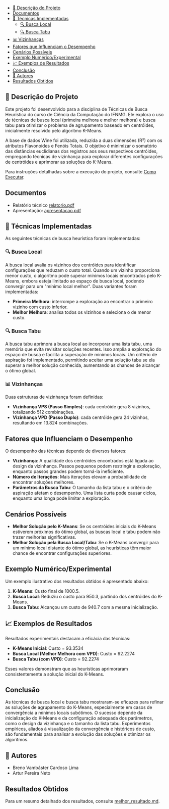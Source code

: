 - [📌 Descrição do Projeto](#-descrição-do-projeto)
- [Documentos](#documentos)
- [🧪 Técnicas Implementadas](#-técnicas-implementadas)
  - [🔍 Busca Local](#-busca-local)
  - [🔍 Busca Tabu](#-busca-tabu)
- [📊 Vizinhanças](#-vizinhanças)
- [Fatores que Influenciam o Desempenho](#fatores-que-influenciam-o-desempenho)
- [Cenários Possíveis](#cenários-possíveis)
- [Exemplo Numérico/Experimental](#exemplo-numéricoexperimental)
- [📈 Exemplos de Resultados](#-exemplos-de-resultados)
- [Conclusão](#conclusão)
- [👥 Autores](#-autores)
- [Resultados Obtidos](#resultados-obtidos)

## 📌 Descrição do Projeto

Este projeto foi desenvolvido para a disciplina de Técnicas de Busca Heurística do curso de Ciência da Computação do IFNMG. Ele explora o uso de técnicas de busca local (primeira melhora e melhor melhora) e busca tabu para otimizar o problema de agrupamento baseado em centróides, inicialmente resolvido pelo algoritmo K-Means.

A base de dados Wine foi utilizada, reduzida a duas dimensões (R²) com os atributos Flavonoides e Fenóis Totais. O objetivo é minimizar o somatório das distâncias euclidianas dos registros aos seus respectivos centróides, empregando técnicas de vizinhança para explorar diferentes configurações de centróides e aprimorar as soluções do K-Means.

Para instruções detalhadas sobre a execução do projeto, consulte [Como Executar](ComoExecutar.md).

## Documentos

* Relatório técnico [relatorio.pdf](Relatório%20P002.pdf)
* Apresentação: [apresentacao.pdf](Apresentação%20P002.pdf) 

## 🧪 Técnicas Implementadas

As seguintes técnicas de busca heurística foram implementadas:

### 🔍 Busca Local

A busca local avalia os vizinhos dos centróides para identificar configurações que reduzam o custo total. Quando um vizinho proporciona menor custo, o algoritmo pode superar mínimos locais encontrados pelo K-Means, embora esteja limitado ao espaço de busca local, podendo convergir para um "mínimo local melhor". Duas variantes foram implementadas:

- **Primeira Melhora**: interrompe a exploração ao encontrar o primeiro vizinho com custo inferior.
- **Melhor Melhora**: analisa todos os vizinhos e seleciona o de menor custo.

### 🔍 Busca Tabu

A busca tabu aprimora a busca local ao incorporar uma lista tabu, uma memória que evita revisitar soluções recentes. Isso amplia a exploração do espaço de busca e facilita a superação de mínimos locais. Um critério de aspiração foi implementado, permitindo aceitar uma solução tabu se ela superar a melhor solução conhecida, aumentando as chances de alcançar o ótimo global.

### 📊 Vizinhanças

Duas estruturas de vizinhança foram definidas:

- **Vizinhança VPS (Passo Simples)**: cada centróide gera 8 vizinhos, totalizando 512 combinações.
- **Vizinhança VPD (Passo Duplo)**: cada centróide gera 24 vizinhos, resultando em 13.824 combinações.

## Fatores que Influenciam o Desempenho

O desempenho das técnicas depende de diversos fatores:

- **Vizinhança**: A qualidade dos centróides encontrados está ligada ao design da vizinhança. Passos pequenos podem restringir a exploração, enquanto passos grandes podem torná-la ineficiente.
- **Número de Iterações**: Mais iterações elevam a probabilidade de encontrar soluções melhores.
- **Parâmetros da Busca Tabu**: O tamanho da lista tabu e o critério de aspiração afetam o desempenho. Uma lista curta pode causar ciclos, enquanto uma longa pode limitar a exploração.

## Cenários Possíveis

- **Melhor Solução pelo K-Means**: Se os centróides iniciais do K-Means estiverem próximos do ótimo global, as buscas local e tabu podem não trazer melhorias significativas.
- **Melhor Solução pela Busca Local/Tabu**: Se o K-Means convergir para um mínimo local distante do ótimo global, as heurísticas têm maior chance de encontrar configurações superiores.

## Exemplo Numérico/Experimental

Um exemplo ilustrativo dos resultados obtidos é apresentado abaixo:

1. **K-Means**: Custo final de 1000.5.
2. **Busca Local**: Reduziu o custo para 950.3, partindo dos centróides do K-Means.
3. **Busca Tabu**: Alcançou um custo de 940.7 com a mesma inicialização.

## 📈 Exemplos de Resultados

Resultados experimentais destacam a eficácia das técnicas:

- **K-Means Inicial**: Custo = 93.3534
- **Busca Local (Melhor Melhora com VPD)**: Custo = 92.2274
- **Busca Tabu (com VPD)**: Custo = 92.2274

Esses valores demonstram que as heurísticas aprimoraram consistentemente a solução inicial do K-Means.

## Conclusão

As técnicas de busca local e busca tabu mostraram-se eficazes para refinar as soluções de agrupamento do K-Means, especialmente em casos de convergência a mínimos locais subótimos. O sucesso depende da inicialização do K-Means e da configuração adequada dos parâmetros, como o design da vizinhança e o tamanho da lista tabu. Experimentos empíricos, aliados à visualização da convergência e históricos de custo, são fundamentais para analisar a evolução das soluções e otimizar os algoritmos.

## 👥 Autores

- Breno Vambáster Cardoso Lima
- Artur Pereira Neto

## Resultados Obtidos

Para um resumo detalhado dos resultados, consulte [melhor_resultado.md](melhor_resultado.md).
